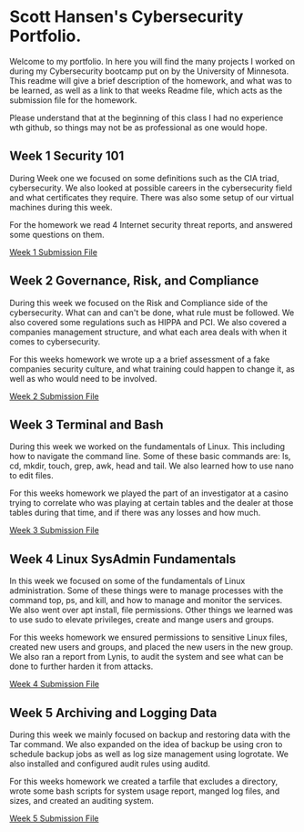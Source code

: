 # Scott Hansen's Cybersecurity Portfolio. 

Welcome to my portfolio. In here you will find the many projects I worked on during my Cybersecurity bootcamp put on by the University of Minnesota. This readme will give a brief description of the homework, and what was to be learned, as well as a link to that weeks Readme file, which acts as the submission file for the homework. 

Please understand that at the beginning of this class I had no experience wth github, so things may not be as professional as one would hope. 

## Week 1 Security 101
During Week one we focused on some definitions such as the CIA triad, cybersecurity. We also looked at possible careers in the cybersecurity field and what certificates they require. There was also some setup of our virtual machines during this week. 

For the homework we read 4 Internet security threat reports, and answered some questions on them. 

[Week 1 Submission File](https://github.com/shansen18/BootCamp/blob/2c4eb6f02c7dd31c01d42e4a57e89056b8c90544/Week01/Readme.md)



## Week 2 Governance, Risk, and Compliance

During this week we focused on the Risk and Compliance side of the cybersecurity. What can and can't be done, what rule must be followed. We also covered some regulations such as HIPPA and PCI. We also covered a companies management structure, and what each area deals with when it comes to cybersecurity. 

For this weeks homework we wrote up a a brief assessment of a fake companies security culture, and what training could happen to change it, as well as who would need to be involved. 

[Week 2 Submission File](https://github.com/shansen18/BootCamp/blob/af73220b3dde747af299a9d46425fc5c82d4e832/Week02/ReadMe.md)



## Week 3 Terminal and Bash

During this week we worked on the fundamentals of Linux. This including how to navigate the command line. Some of these basic commands are: ls, cd, mkdir, touch, grep, awk, head and tail. We also learned how to use nano to edit files.

For this weeks homework we played the part of an investigator at a casino trying to correlate who was playing at certain tables and the dealer at those tables during that time, and if there was any losses and how much.

[Week 3 Submission File](https://github.com/shansen18/BootCamp/blob/13362328988e984c08c83d3afa2fe453d9f36f84/Week03/week3%20readme.md)


## Week 4 Linux SysAdmin Fundamentals

In this week we focused on some of the fundamentals of Linux administration. Some of these things were to manage processes with the command top, ps, and kill, and how to manage and monitor the services. We also went over apt install, file permissions. Other things we learned was to use sudo to elevate privileges, create and mange users and groups. 

For this weeks homework we ensured permissions to sensitive Linux files, created new users and groups, and placed the new users in the new group. We also ran a report from Lynis, to audit the system and see what can be done to further harden it from attacks. 

[Week 4 Submission File](https://github.com/shansen18/BootCamp/blob/d51702af2d7d8bc1310e669612d3d7d6ab4f7be0/Week04/Submissionfile.md)



## Week 5 Archiving and Logging Data

During this week we mainly focused on backup and restoring data with the Tar command. We also expanded on the idea of backup be using cron to schedule backup jobs as well as log size management using logrotate. We also installed and configured audit rules using auditd. 

For this weeks homework we created a tarfile that excludes a directory, wrote some bash scripts for system usage report, manged log files, and sizes, and created an auditing system. 

[Week 5 Submission File](https://github.com/shansen18/BootCamp/blob/9b1d2630f3bc6e581ff98ccd6ca776582a28c353/Week05/Backups_Cron_Homework.md)